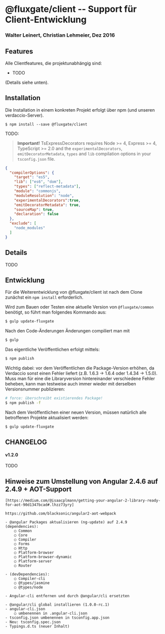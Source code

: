 # @fluxgate/client -- Support für Client-Entwicklung

### Walter Leinert, Christian Lehmeier, Dez 2016

## Features

Alle Clientfeatures, die projektunabhängig sind:
- TODO

(Details siehe unten).

## Installation

Die Installation in einem konkreten Projekt erfolgt über npm (und unseren verdaccio-Server).

```batch
$ npm install --save @fluxgate/client 
```

TODO:

> **Important!** TsExpressDecorators requires Node >= 4, Express >= 4, TypeScript >= 2.0 and 
the `experimentalDecorators`, `emitDecoratorMetadata`, `types` and `lib` compilation 
options in your `tsconfig.json` file.

```json
{
  "compilerOptions": {
    "target": "es5",
    "lib": ["es6", "dom"],
    "types": ["reflect-metadata"],
    "module": "commonjs",
    "moduleResolution": "node",
    "experimentalDecorators":true,
    "emitDecoratorMetadata": true,
    "sourceMap": true,
    "declaration": false
  },
  "exclude": [
    "node_modules"
  ]
}
```

## Details

TODO

## Entwicklung

Für die Weiterentwicklung von @fluxgate/client ist nach dem Clone zunächst ein `npm install` erforderlich.

Wird zum Bauen oder Testen eine aktuelle Version von `@fluxgate/common` benötigt, so führt man folgendes Kommando aus:
```bash
$ gulp update-fluxgate
```
Nach den Code-Änderungen Änderungen compiliert man mit 
```bash
$ gulp
```

Das eigentliche Veröffentlichen erfolgt mittels:
```bash
$ npm publish
```

Wichtig dabei: vor dem Veröffentlichen die Package-Version erhöhen, da Verdaccio sonst einen Fehler liefert (z.B. 1.6.3 -> 1.6.4 oder 1.4.34 -> 1.5.0).
Muss man für eine die Libraryversion hintereinander verschiedene Fehler beheben, kann man testweise auch immer wieder mit derselben Versionsnummer publizieren:
```bash
# force: überschreibt existierendes Package!
$ npm publish -f
```

Nach dem Veröffentlichen einer neuen Version, müssen natürlich alle betroffenen Projekte aktualisiert werden:
```bash
$ gulp update-fluxgate
```

## CHANGELOG

#### v1.2.0

TODO

## Hinweise zum Umstellung von Angular 2.4.6 auf 2.4.9 + AOT-Support

	[https://medium.com/@isaacplmann/getting-your-angular-2-library-ready-for-aot-90d1347bcad#.lhzz73yry]
	
	https://github.com/blacksonic/angular2-aot-webpack
	
	- @angular Packages aktualisieren (ng-update) auf 2.4.9 (dependencies):
		○ Common
		○ Core
		○ Compiler
		○ Forms
		○ Http
		○ Platform-browser
		○ Platform-browser-dynamic
		○ Platform-server
		○ Router

	- (devDependencies):
		○ Compiler-cli
		○ @types/jasmine
		○ @types/node

	- Angular-cli entfernen und durch @angular/cli ersetzten

	- @angular/cli global installieren (1.0.0-rc.1)
	- angular-cli.json 
		○ umbenennen in .angular-cli.json
	- tsconfig.json umbenennen in tsconfig.app.json
	- Neu: tsconfig.spec.json
	- Typings.d.ts (neuer Inhalt)
		

